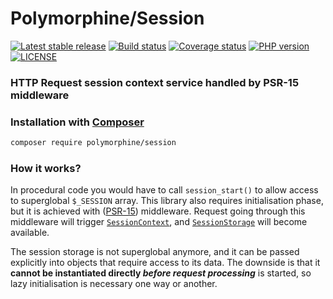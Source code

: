 # Polymorphine/Session
[![Latest stable release](https://poser.pugx.org/polymorphine/session/version)](https://packagist.org/packages/polymorphine/session)
[![Build status](https://github.com/polymorphine/session/workflows/build/badge.svg)](https://github.com/polymorphine/session/actions)
[![Coverage status](https://coveralls.io/repos/github/polymorphine/session/badge.svg?branch=develop)](https://coveralls.io/github/polymorphine/session?branch=develop)
[![PHP version](https://img.shields.io/packagist/php-v/polymorphine/session.svg)](https://packagist.org/packages/polymorphine/session)
[![LICENSE](https://img.shields.io/github/license/polymorphine/session.svg?color=blue)](LICENSE)
### HTTP Request session context service handled by PSR-15 middleware

### Installation with [Composer](https://getcomposer.org/)
```bash
composer require polymorphine/session
```

### How it works?

In procedural code you would have to call `session_start()` to allow access to superglobal `$_SESSION` array.
This library also requires initialisation phase, but it is achieved with ([PSR-15](https://www.php-fig.org/psr/psr-15/)) middleware.
Request going through this middleware will trigger [`SessionContext`](src/SessionContext.php),
and [`SessionStorage`](src/SessionStorage.php) will become available.

The session storage is not superglobal anymore, and it can be passed explicitly into objects
that require access to its data. The downside is that it **cannot be instantiated directly
_before request processing_** is started, so lazy initialisation is necessary one way or another.
